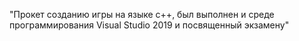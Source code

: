 "Прокет созданию игры на языке c++, был выполнен и среде программирования Visual Studio 2019 и посвященный экзамену"
